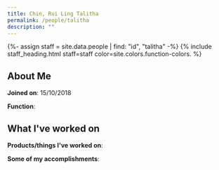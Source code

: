 ```yaml
---
title: Chin, Rui Ling Talitha
permalink: /people/talitha
description: ""
---
```


{%- assign staff = site.data.people | find: "id", "talitha" -%}
{% include staff_heading.html staff=staff color=site.colors.function-colors. %}

## About Me

**Joined on**: 15/10/2018

**Function**: 

## What I've worked on

**Products/things I've worked on**:


**Some of my accomplishments**:

